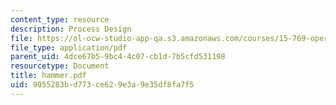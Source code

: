 ```yaml
---
content_type: resource
description: Process Design
file: https://ol-ocw-studio-app-qa.s3.amazonaws.com/courses/15-769-operations-strategy-spring-2003/9055283bd773ce629e3a9e35df8fa7f5_hammer.pdf
file_type: application/pdf
parent_uid: 4dce67b5-9bc4-4c07-cb1d-7b5cfd531198
resourcetype: Document
title: hammer.pdf
uid: 9055283b-d773-ce62-9e3a-9e35df8fa7f5
---
```

